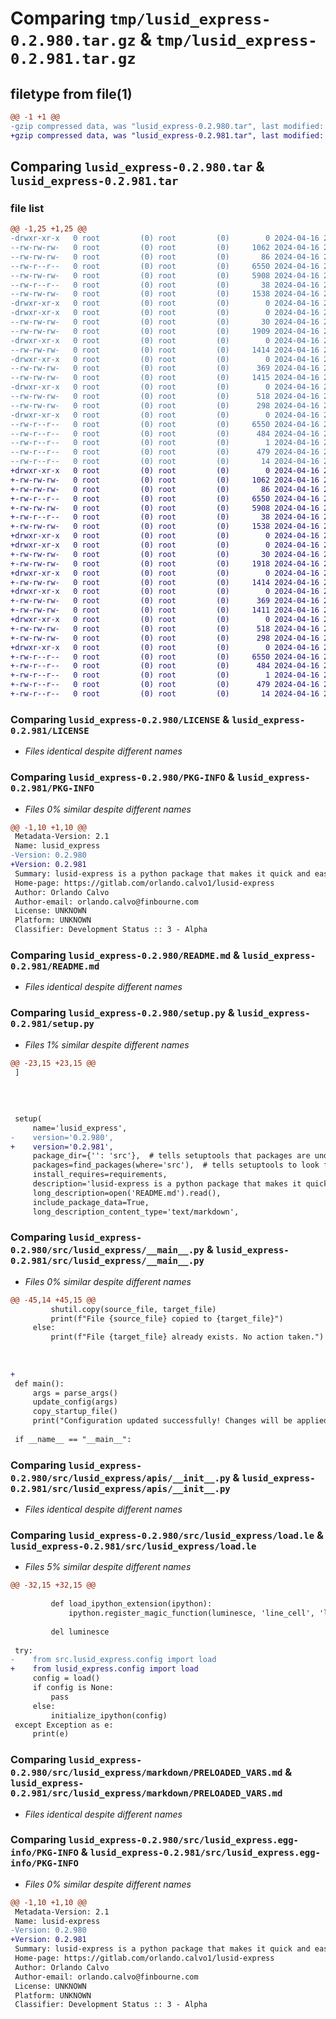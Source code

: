 # Comparing `tmp/lusid_express-0.2.980.tar.gz` & `tmp/lusid_express-0.2.981.tar.gz`

## filetype from file(1)

```diff
@@ -1 +1 @@
-gzip compressed data, was "lusid_express-0.2.980.tar", last modified: Tue Apr 16 21:31:47 2024, max compression
+gzip compressed data, was "lusid_express-0.2.981.tar", last modified: Tue Apr 16 21:50:43 2024, max compression
```

## Comparing `lusid_express-0.2.980.tar` & `lusid_express-0.2.981.tar`

### file list

```diff
@@ -1,25 +1,25 @@
-drwxr-xr-x   0 root         (0) root         (0)        0 2024-04-16 21:31:47.756547 lusid_express-0.2.980/
--rw-rw-rw-   0 root         (0) root         (0)     1062 2024-04-16 21:31:44.000000 lusid_express-0.2.980/LICENSE
--rw-rw-rw-   0 root         (0) root         (0)       86 2024-04-16 21:31:44.000000 lusid_express-0.2.980/MANIFEST.in
--rw-r--r--   0 root         (0) root         (0)     6550 2024-04-16 21:31:47.756547 lusid_express-0.2.980/PKG-INFO
--rw-rw-rw-   0 root         (0) root         (0)     5908 2024-04-16 21:31:44.000000 lusid_express-0.2.980/README.md
--rw-r--r--   0 root         (0) root         (0)       38 2024-04-16 21:31:47.756547 lusid_express-0.2.980/setup.cfg
--rw-rw-rw-   0 root         (0) root         (0)     1538 2024-04-16 21:31:44.000000 lusid_express-0.2.980/setup.py
-drwxr-xr-x   0 root         (0) root         (0)        0 2024-04-16 21:31:47.752547 lusid_express-0.2.980/src/
-drwxr-xr-x   0 root         (0) root         (0)        0 2024-04-16 21:31:47.754547 lusid_express-0.2.980/src/lusid_express/
--rw-rw-rw-   0 root         (0) root         (0)       30 2024-04-16 21:31:44.000000 lusid_express-0.2.980/src/lusid_express/__init__.py
--rw-rw-rw-   0 root         (0) root         (0)     1909 2024-04-16 21:31:44.000000 lusid_express-0.2.980/src/lusid_express/__main__.py
-drwxr-xr-x   0 root         (0) root         (0)        0 2024-04-16 21:31:47.755547 lusid_express-0.2.980/src/lusid_express/apis/
--rw-rw-rw-   0 root         (0) root         (0)     1414 2024-04-16 21:31:44.000000 lusid_express-0.2.980/src/lusid_express/apis/__init__.py
-drwxr-xr-x   0 root         (0) root         (0)        0 2024-04-16 21:31:47.755547 lusid_express-0.2.980/src/lusid_express/config/
--rw-rw-rw-   0 root         (0) root         (0)      369 2024-04-16 21:31:44.000000 lusid_express-0.2.980/src/lusid_express/config/__init__.py
--rw-rw-rw-   0 root         (0) root         (0)     1415 2024-04-16 21:31:44.000000 lusid_express-0.2.980/src/lusid_express/load.le
-drwxr-xr-x   0 root         (0) root         (0)        0 2024-04-16 21:31:47.755547 lusid_express-0.2.980/src/lusid_express/markdown/
--rw-rw-rw-   0 root         (0) root         (0)      518 2024-04-16 21:31:44.000000 lusid_express-0.2.980/src/lusid_express/markdown/PRELOADED_VARS.md
--rw-rw-rw-   0 root         (0) root         (0)      298 2024-04-16 21:31:44.000000 lusid_express-0.2.980/src/lusid_express/markdown/__init__.py
-drwxr-xr-x   0 root         (0) root         (0)        0 2024-04-16 21:31:47.755547 lusid_express-0.2.980/src/lusid_express.egg-info/
--rw-r--r--   0 root         (0) root         (0)     6550 2024-04-16 21:31:47.000000 lusid_express-0.2.980/src/lusid_express.egg-info/PKG-INFO
--rw-r--r--   0 root         (0) root         (0)      484 2024-04-16 21:31:47.000000 lusid_express-0.2.980/src/lusid_express.egg-info/SOURCES.txt
--rw-r--r--   0 root         (0) root         (0)        1 2024-04-16 21:31:47.000000 lusid_express-0.2.980/src/lusid_express.egg-info/dependency_links.txt
--rw-r--r--   0 root         (0) root         (0)      479 2024-04-16 21:31:47.000000 lusid_express-0.2.980/src/lusid_express.egg-info/requires.txt
--rw-r--r--   0 root         (0) root         (0)       14 2024-04-16 21:31:47.000000 lusid_express-0.2.980/src/lusid_express.egg-info/top_level.txt
+drwxr-xr-x   0 root         (0) root         (0)        0 2024-04-16 21:50:43.547955 lusid_express-0.2.981/
+-rw-rw-rw-   0 root         (0) root         (0)     1062 2024-04-16 21:50:40.000000 lusid_express-0.2.981/LICENSE
+-rw-rw-rw-   0 root         (0) root         (0)       86 2024-04-16 21:50:40.000000 lusid_express-0.2.981/MANIFEST.in
+-rw-r--r--   0 root         (0) root         (0)     6550 2024-04-16 21:50:43.547955 lusid_express-0.2.981/PKG-INFO
+-rw-rw-rw-   0 root         (0) root         (0)     5908 2024-04-16 21:50:40.000000 lusid_express-0.2.981/README.md
+-rw-r--r--   0 root         (0) root         (0)       38 2024-04-16 21:50:43.547955 lusid_express-0.2.981/setup.cfg
+-rw-rw-rw-   0 root         (0) root         (0)     1538 2024-04-16 21:50:40.000000 lusid_express-0.2.981/setup.py
+drwxr-xr-x   0 root         (0) root         (0)        0 2024-04-16 21:50:43.543955 lusid_express-0.2.981/src/
+drwxr-xr-x   0 root         (0) root         (0)        0 2024-04-16 21:50:43.545956 lusid_express-0.2.981/src/lusid_express/
+-rw-rw-rw-   0 root         (0) root         (0)       30 2024-04-16 21:50:40.000000 lusid_express-0.2.981/src/lusid_express/__init__.py
+-rw-rw-rw-   0 root         (0) root         (0)     1918 2024-04-16 21:50:40.000000 lusid_express-0.2.981/src/lusid_express/__main__.py
+drwxr-xr-x   0 root         (0) root         (0)        0 2024-04-16 21:50:43.546955 lusid_express-0.2.981/src/lusid_express/apis/
+-rw-rw-rw-   0 root         (0) root         (0)     1414 2024-04-16 21:50:40.000000 lusid_express-0.2.981/src/lusid_express/apis/__init__.py
+drwxr-xr-x   0 root         (0) root         (0)        0 2024-04-16 21:50:43.546955 lusid_express-0.2.981/src/lusid_express/config/
+-rw-rw-rw-   0 root         (0) root         (0)      369 2024-04-16 21:50:40.000000 lusid_express-0.2.981/src/lusid_express/config/__init__.py
+-rw-rw-rw-   0 root         (0) root         (0)     1411 2024-04-16 21:50:40.000000 lusid_express-0.2.981/src/lusid_express/load.le
+drwxr-xr-x   0 root         (0) root         (0)        0 2024-04-16 21:50:43.547955 lusid_express-0.2.981/src/lusid_express/markdown/
+-rw-rw-rw-   0 root         (0) root         (0)      518 2024-04-16 21:50:40.000000 lusid_express-0.2.981/src/lusid_express/markdown/PRELOADED_VARS.md
+-rw-rw-rw-   0 root         (0) root         (0)      298 2024-04-16 21:50:40.000000 lusid_express-0.2.981/src/lusid_express/markdown/__init__.py
+drwxr-xr-x   0 root         (0) root         (0)        0 2024-04-16 21:50:43.546955 lusid_express-0.2.981/src/lusid_express.egg-info/
+-rw-r--r--   0 root         (0) root         (0)     6550 2024-04-16 21:50:43.000000 lusid_express-0.2.981/src/lusid_express.egg-info/PKG-INFO
+-rw-r--r--   0 root         (0) root         (0)      484 2024-04-16 21:50:43.000000 lusid_express-0.2.981/src/lusid_express.egg-info/SOURCES.txt
+-rw-r--r--   0 root         (0) root         (0)        1 2024-04-16 21:50:43.000000 lusid_express-0.2.981/src/lusid_express.egg-info/dependency_links.txt
+-rw-r--r--   0 root         (0) root         (0)      479 2024-04-16 21:50:43.000000 lusid_express-0.2.981/src/lusid_express.egg-info/requires.txt
+-rw-r--r--   0 root         (0) root         (0)       14 2024-04-16 21:50:43.000000 lusid_express-0.2.981/src/lusid_express.egg-info/top_level.txt
```

### Comparing `lusid_express-0.2.980/LICENSE` & `lusid_express-0.2.981/LICENSE`

 * *Files identical despite different names*

### Comparing `lusid_express-0.2.980/PKG-INFO` & `lusid_express-0.2.981/PKG-INFO`

 * *Files 0% similar despite different names*

```diff
@@ -1,10 +1,10 @@
 Metadata-Version: 2.1
 Name: lusid_express
-Version: 0.2.980
+Version: 0.2.981
 Summary: lusid-express is a python package that makes it quick and easy to get started using Lusid and Luminesce.
 Home-page: https://gitlab.com/orlando.calvo1/lusid-express
 Author: Orlando Calvo
 Author-email: orlando.calvo@finbourne.com
 License: UNKNOWN
 Platform: UNKNOWN
 Classifier: Development Status :: 3 - Alpha
```

### Comparing `lusid_express-0.2.980/README.md` & `lusid_express-0.2.981/README.md`

 * *Files identical despite different names*

### Comparing `lusid_express-0.2.980/setup.py` & `lusid_express-0.2.981/setup.py`

 * *Files 1% similar despite different names*

```diff
@@ -23,15 +23,15 @@
 ]
 
 
 
 
 setup(
     name='lusid_express',
-    version='0.2.980',
+    version='0.2.981',
     package_dir={'': 'src'},  # tells setuptools that packages are under src
     packages=find_packages(where='src'),  # tells setuptools to look for packages in src
     install_requires=requirements,
     description='lusid-express is a python package that makes it quick and easy to get started using Lusid and Luminesce.',
     long_description=open('README.md').read(),
     include_package_data=True,  
     long_description_content_type='text/markdown',
```

### Comparing `lusid_express-0.2.980/src/lusid_express/__main__.py` & `lusid_express-0.2.981/src/lusid_express/__main__.py`

 * *Files 0% similar despite different names*

```diff
@@ -45,14 +45,15 @@
         shutil.copy(source_file, target_file)
         print(f"File {source_file} copied to {target_file}")
     else:
         print(f"File {target_file} already exists. No action taken.")
         
         
         
+        
 def main():
     args = parse_args()
     update_config(args)
     copy_startup_file()
     print("Configuration updated successfully! Changes will be applied after kernel restart.")
 
 if __name__ == "__main__":
```

### Comparing `lusid_express-0.2.980/src/lusid_express/apis/__init__.py` & `lusid_express-0.2.981/src/lusid_express/apis/__init__.py`

 * *Files identical despite different names*

### Comparing `lusid_express-0.2.980/src/lusid_express/load.le` & `lusid_express-0.2.981/src/lusid_express/load.le`

 * *Files 5% similar despite different names*

```diff
@@ -32,15 +32,15 @@
 
         def load_ipython_extension(ipython):
             ipython.register_magic_function(luminesce, 'line_cell', 'luminesce')
 
         del luminesce 
     
 try:
-    from src.lusid_express.config import load
+    from lusid_express.config import load
     config = load()
     if config is None:
         pass
     else:
         initialize_ipython(config)
 except Exception as e:
     print(e)
```

### Comparing `lusid_express-0.2.980/src/lusid_express/markdown/PRELOADED_VARS.md` & `lusid_express-0.2.981/src/lusid_express/markdown/PRELOADED_VARS.md`

 * *Files identical despite different names*

### Comparing `lusid_express-0.2.980/src/lusid_express.egg-info/PKG-INFO` & `lusid_express-0.2.981/src/lusid_express.egg-info/PKG-INFO`

 * *Files 0% similar despite different names*

```diff
@@ -1,10 +1,10 @@
 Metadata-Version: 2.1
 Name: lusid-express
-Version: 0.2.980
+Version: 0.2.981
 Summary: lusid-express is a python package that makes it quick and easy to get started using Lusid and Luminesce.
 Home-page: https://gitlab.com/orlando.calvo1/lusid-express
 Author: Orlando Calvo
 Author-email: orlando.calvo@finbourne.com
 License: UNKNOWN
 Platform: UNKNOWN
 Classifier: Development Status :: 3 - Alpha
```

